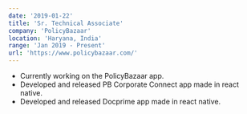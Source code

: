 ```yaml
---
date: '2019-01-22'
title: 'Sr. Technical Associate'
company: 'PolicyBazaar'
location: 'Haryana, India'
range: 'Jan 2019 - Present'
url: 'https://www.policybazaar.com/'
---
```


- Currently working on the PolicyBazaar app.
- Developed and released PB Corporate Connect app made in react native.
- Developed and released Docprime app made in react native.
